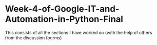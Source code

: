 # Week-4-of-Google-IT-and-Automation-in-Python-Final
This consists of all the sections I have worked on (with the help of others from the discussion fourms) 
